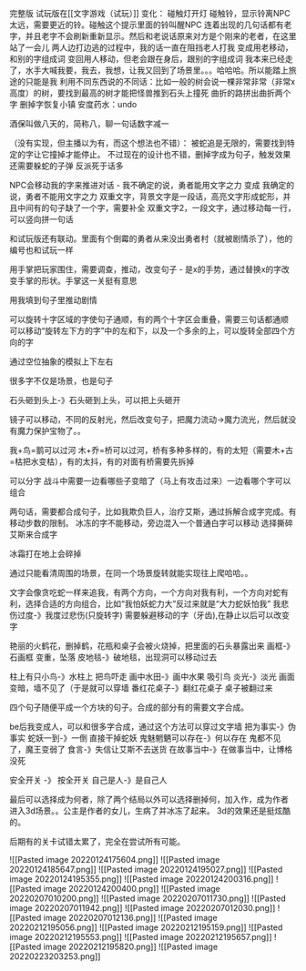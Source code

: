 完整版
试玩版在[[文字游戏（试玩）]]
变化：
碰触灯开灯
碰触铃，显示铃离NPC太远，需要更近的铃。碰触这个提示里面的铃叫醒NPC
连着出现的几句话都有老字，并且老字不会刷新重新显示。然后和老说话原来对方是个刚来的老者，在这里站了一会儿
两人边打边逃的过程中，我的话一直在阻挡老人打我
变成用老移动，和别的字组成词
变回用人移动，但老会跟在身后，跟别的字组成词
我本来已经走了，水手大喊我要，我去，我想，让我又回到了场景里。。。哈哈哈。所以能踏上旅途的只能是我
利用不同东西说的不同话：比如一般的树会说一棵非常非常（非常x高度）的树，要找到最高的树才能把怪兽推到石头上撞死
曲折的路拼出曲折两个字
删掉字恢复小镇
安度药水：undo

酒保叫做八天的，简称八，聊一句话数字减一

（没有实现，但主播以为有，而这个想法也不错）：
被蛇追是无限的，需要找到特定的字让它撞掉才能停止。
不过现在的设计也不错，删掉字成为句子，触发效果
还需要躲蛇的子弹
反派死于话多

NPC会移动我的字来推进对话 - 我不确定的说，勇者能用文字之力  变成   我确定的说，勇者不能用文字之力
双重文字，背景文字是一段话，高亮文字形成蛇形，并且中间有的句子缺了一个字，需要补全
双重文字2，一段文字，通过移动每一行，可以竖向拼一句话

和试玩版还有联动。里面有个倒霉的勇者从来没出勇者村（就被剧情杀了），他的编号也和试玩一样

用手掌把玩家围住，需要调查，推动，改变句子 - 是x的手势，通过替换x的字改变手掌的形状。手掌这一关挺有意思

用我填到句子里推动剧情

可以旋转十字区域的字使句子通顺，有的两个十字区会重叠，需要三句话都通顺
可以移动“旋转左下方的字”中的左和下，以及一个多余的上，可以旋转全部四个方向的字


通过空位抽象的模拟上下左右

很多字不仅是场景，也是句子

石头砸到头上-》石头砸到上头，可以把上头砸开

镜子可以移动，不同的反射光，然后改变句子，把魔力流动->魔力流光，然后就没有魔力保护宝物了。。

我+鸟=鹅可以过河
木+乔=桥可以过河，桥有多种多样的，有的太短（需要木+古=枯把水变枯），有的太抖，有的对面有桥需要先拆掉

可以分字
战斗中需要一边看哪些子变暗了（马上有攻击过来）一边看哪个字可以组合

两句话，需要都合成句子，比如我欺负巨人，治疗艾斯，通过拆解合成字完成。有移动步数的限制。
冰冻的字不能移动，旁边混入一个普通白字可以移动
选择撕碎艾斯来合成字

冰霜打在地上会碎掉

通过只能看清周围的场景，在同一个场景旋转就能实现往上爬哈哈。。

文字会像贪吃蛇一样来追我，有两个方向，一个方向对我有利，一个方向对蛇有利，选择合适的方向组合，比如“我怕妖蛇力大”反过来就是“大力蛇妖怕我”
我悲伤过度-》我度过悲伤(只旋转字)
需要躲避移动的字（牙齿),在静止以后可以改变字

艳丽的火鹤花，删掉鹤，花瓶和桌子会被火烧掉，把里面的石头暴露出来
画框-》石画框 变重，坠落
皮地毯-》破地毯，出现洞可以移动过去

柱上有只小鸟-》水柱上 把鸟吓走
画中水田-》画中水果 吸引鸟
炎光-》淡光 画面变暗，墙不见了（于是就可以穿墙
番红花桌子-》翻红花桌子 桌子被翻过来

四个句子随便平成一个方块的句子。合成的部分有的需要文字合成。

be后我变成人，可以和很多字合成，通过这个方法可以穿过文字墙
把为事实-》伪事实
蛇妖一到-》一倒 直接干掉蛇妖
鬼魅魍魉可以存在-》何以存在 鬼都不见了，魔王变弱了
食言-》失信让艾斯不去送货
在故事当中-》在做事当中，让博格没死

安全开关 -》 按全开关
自己是人-》是自己人

最后可以选择成为何者，除了两个结局以外可以选择删掉何，加入作，成为作者
进入3d场景。。公主是作者的女儿，生病了并冰冻了起来。
3d的效果还是挺炫酷的。


后期有的关卡试错太累了，完全在尝试所有可能。



![[Pasted image 20220124175604.png]]
![[Pasted image 20220124185647.png]]
![[Pasted image 20220124195027.png]]
![[Pasted image 20220124195355.png]]
![[Pasted image 20220124200316.png]]
![[Pasted image 20220124200400.png]]
![[Pasted image 20220207010200.png]]
![[Pasted image 20220207011730.png]]
![[Pasted image 20220207011942.png]]
![[Pasted image 20220207012030.png]]
![[Pasted image 20220207012136.png]]
![[Pasted image 20220212195056.png]]
![[Pasted image 20220212195159.png]]
![[Pasted image 20220212195553.png]]
![[Pasted image 20220212195657.png]]
![[Pasted image 20220212195820.png]]
![[Pasted image 20220223203253.png]]
